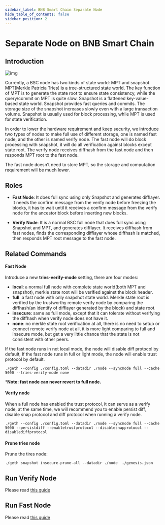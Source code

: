 ```yaml
---
sidebar_label: BNB Smart Chain Separate Node
hide_table_of_contents: false
sidebar_position: 2
---
```


# Separate Node on BNB Smart Chain

## Introduction

![img](../static/img/separate-node-architecture.png)

Currently, a BSC node has two kinds of state world: MPT and snapshot. MPT(Merkle Patricia Tries) is a tree-structured state world. The key function of MPT is to generate the state root to ensure state consistency, while the query/commit on MPT is quite slow. Snapshot is a flattened key-value-based state world. Snapshot provides fast queries and commits. The storage size of the snapshot increases slowly even with a large transaction volume. Snapshot is usually used for block processing, while MPT is used for state verification.

In order to lower the hardware requirement and keep security, we introduce two types of nodes to make full use of different storage, one is named fast node, and the other is named verify node. The fast node will do block processing with snapshot, it will do all verification against blocks except state root. The verify node receives diffhash from the fast node and then responds MPT root to the fast node.

The fast node doesn’t need to store MPT, so the storage and computation requirement will be much lower.

## Roles

- **Fast Node**: It does full sync using only Snapshot and generates difflayer. It needs the confirm message from the verify node before freezing the blocks, it has to wait until it receives a confirm message from the verify node for the ancestor block before inserting new blocks.

- **Verify Node**: It is a normal BSC full node that does full sync using Snapshot and MPT, and generates difflayer. It receives diffhash from fast nodes, finds the corresponding difflayer whose diffhash is matched, then responds MPT root message to the fast node.


## Related Commands

#### Fast Node
Introduce a new **tries-verify-mode** setting, there are four modes:
- **local**: a normal full node with complete state world(both MPT and snapshot), merkle state root will be verified against the block header.
- **full**: a fast node with only snapshot state world. Merkle state root is verified by the trustworthy remote verify node by comparing the diffhash(an identify of difflayer generated by the block) and state root.
- **insecure**: same as full mode, except that it can tolerate without verifying the diffhash when verify node does not have it.
- **none**: no merkle state root verification at all, there is no need to setup or connect remote verify node at all, it is more light comparing to full and insecure mode, but get a very little chance that the state is not consistent with other peers.

If the fast node runs in not local mode, the node will disable diff protocol by default, If the fast node runs in full or light mode, the node will enable trust protocol by default.

```
./geth --config ./config.toml --datadir ./node --syncmode full --cache 5000 --tries-verify-mode none
```

***Note: fast node can never revert to full node.**

#### Verify node
When a full node has enabled the trust protocol, it can serve as a verify node, at the same time, we will recommend you to enable persist diff, disable snap protocol and diff protocol when running a verify node.

```
./geth --config ./config.toml --datadir ./node --syncmode full --cache 5000 --persistdiff --enabletrustprotocol --disablesnapprotocol --disablediffprotocol
```

#### Prune tries node
Prune the tires node:  
```
./geth snapshot insecure-prune-all --datadir ./node  ./genesis.json
```

## Run Verify Node
Please read [this guide](./BSC-verify-node.md)

## Run Fast Node
Please read [this guide](./BSC-fast-node.md)
